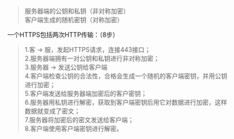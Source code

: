 > 服务器端的公钥和私钥（非对称加密）  
> 客户端生成的随机密钥（对称加密）

一个HTTPS包括两次HTTP传输：（8步）

> 1.客 -&gt; 服，发起HTTPS请求，连接443接口；  
> 2.服务器端拥有一对公钥和私钥进行非对称加密；  
> 3.服务器 -&gt; 发送公钥给客户端  
> 4.客户端检查公钥的合法性，合格会生成一个随机的客户端密钥，并用公钥进行加密；  
> 5.客户端发送给服务器端加密后的客户密钥；  
> 6.服务器用私钥进行解密，获取到客户端密钥后用它对数据进行加密，这样数据就变成了密文；  
> 7.服务器将加密后的密文发送给客户端；  
> 8.客户端使用客户端密钥进行解密。



